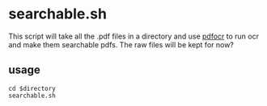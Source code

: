 # searchable.sh

This script will take all the .pdf files in a directory and use
[pdfocr](http://github.com/gkovacs/pdfocr) to run ocr and make them
searchable pdfs. The raw files will be kept for now?

## usage

    cd $directory
	searchable.sh
